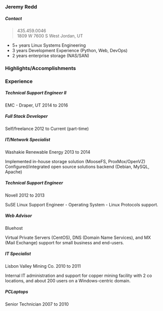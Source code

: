 ### Jeremy Redd

##### Contact  
> 435.459.0046  
> 1809 W 7600 S
> West Jordan, UT  

* 5+ years Linux Systems Engineering
* 3 years Development Experience (Python, Web, DevOps)
* 2 years enterprise storage (NAS/SAN)

### Highlights/Accomplishments



### Experience

##### Technical Support Engineer II  
EMC - Draper, UT
2014 to 2016


##### Full Stack Developer
Self/freelance
2012 to Current (part-time)


##### IT/Network Specialist
Washakie Renewable Energy
2013 to 2014

Implemented in-house storage solution (MooseFS, ProxMox/OpenVZ)
Configured/integrated open source solutions backend (Debian, MySQL, Apache)

##### Technical Support Engineer
Novell
2012 to 2013

SuSE Linux Support Engineer - Operating System - Linux Protocols support.

##### Web Advisor
Bluehost

Virtual Private Servers (CentOS), DNS (Domain Name Services), and MX (Mail Exchange) support
for small business and end-users.


##### IT Specialist
Lisbon Valley Mining Co.
2010 to 2011

Internal IT administration and support for copper mining facility with 2 co locations, and
about 200 users on a Windows-centric domain.

##### PCLaptops
Senior Technician
2007 to 2010



##### 

